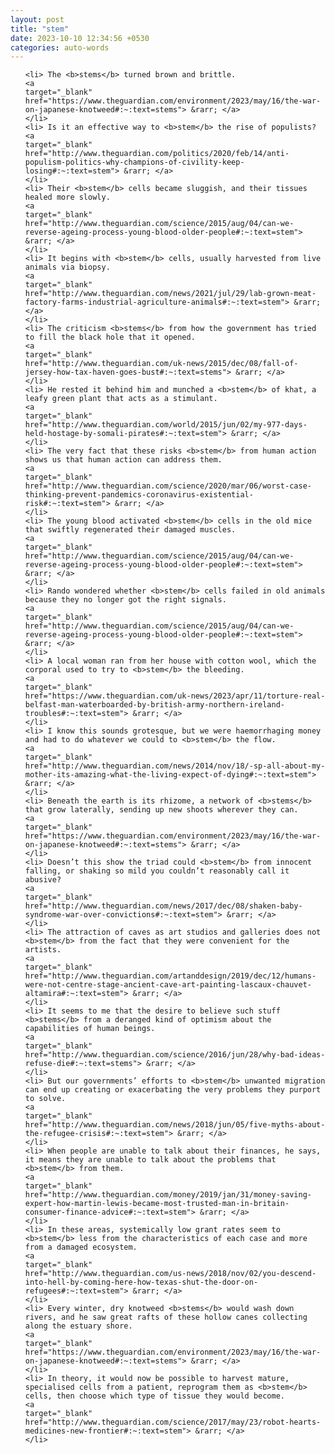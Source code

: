 ```yaml
---
layout: post
title: "stem"
date: 2023-10-10 12:34:56 +0530
categories: auto-words
---
```

<ol>

    <li> The <b>stems</b> turned brown and brittle.
    <a 
    target="_blank" 
    href="https://www.theguardian.com/environment/2023/may/16/the-war-on-japanese-knotweed#:~:text=stems"> &rarr; </a>
    </li>
    <li> Is it an effective way to <b>stem</b> the rise of populists?
    <a 
    target="_blank" 
    href="http://www.theguardian.com/politics/2020/feb/14/anti-populism-politics-why-champions-of-civility-keep-losing#:~:text=stem"> &rarr; </a>
    </li>
    <li> Their <b>stem</b> cells became sluggish, and their tissues healed more slowly.
    <a 
    target="_blank" 
    href="http://www.theguardian.com/science/2015/aug/04/can-we-reverse-ageing-process-young-blood-older-people#:~:text=stem"> &rarr; </a>
    </li>
    <li> It begins with <b>stem</b> cells, usually harvested from live animals via biopsy.
    <a 
    target="_blank" 
    href="http://www.theguardian.com/news/2021/jul/29/lab-grown-meat-factory-farms-industrial-agriculture-animals#:~:text=stem"> &rarr; </a>
    </li>
    <li> The criticism <b>stems</b> from how the government has tried to fill the black hole that it opened.
    <a 
    target="_blank" 
    href="http://www.theguardian.com/uk-news/2015/dec/08/fall-of-jersey-how-tax-haven-goes-bust#:~:text=stems"> &rarr; </a>
    </li>
    <li> He rested it behind him and munched a <b>stem</b> of khat, a leafy green plant that acts as a stimulant.
    <a 
    target="_blank" 
    href="http://www.theguardian.com/world/2015/jun/02/my-977-days-held-hostage-by-somali-pirates#:~:text=stem"> &rarr; </a>
    </li>
    <li> The very fact that these risks <b>stem</b> from human action shows us that human action can address them.
    <a 
    target="_blank" 
    href="http://www.theguardian.com/science/2020/mar/06/worst-case-thinking-prevent-pandemics-coronavirus-existential-risk#:~:text=stem"> &rarr; </a>
    </li>
    <li> The young blood activated <b>stem</b> cells in the old mice that swiftly regenerated their damaged muscles.
    <a 
    target="_blank" 
    href="http://www.theguardian.com/science/2015/aug/04/can-we-reverse-ageing-process-young-blood-older-people#:~:text=stem"> &rarr; </a>
    </li>
    <li> Rando wondered whether <b>stem</b> cells failed in old animals because they no longer got the right signals.
    <a 
    target="_blank" 
    href="http://www.theguardian.com/science/2015/aug/04/can-we-reverse-ageing-process-young-blood-older-people#:~:text=stem"> &rarr; </a>
    </li>
    <li> A local woman ran from her house with cotton wool, which the corporal used to try to <b>stem</b> the bleeding.
    <a 
    target="_blank" 
    href="https://www.theguardian.com/uk-news/2023/apr/11/torture-real-belfast-man-waterboarded-by-british-army-northern-ireland-troubles#:~:text=stem"> &rarr; </a>
    </li>
    <li> I know this sounds grotesque, but we were haemorrhaging money and had to do whatever we could to <b>stem</b> the flow.
    <a 
    target="_blank" 
    href="http://www.theguardian.com/news/2014/nov/18/-sp-all-about-my-mother-its-amazing-what-the-living-expect-of-dying#:~:text=stem"> &rarr; </a>
    </li>
    <li> Beneath the earth is its rhizome, a network of <b>stems</b> that grow laterally, sending up new shoots wherever they can.
    <a 
    target="_blank" 
    href="https://www.theguardian.com/environment/2023/may/16/the-war-on-japanese-knotweed#:~:text=stems"> &rarr; </a>
    </li>
    <li> Doesn’t this show the triad could <b>stem</b> from innocent falling, or shaking so mild you couldn’t reasonably call it abusive?
    <a 
    target="_blank" 
    href="http://www.theguardian.com/news/2017/dec/08/shaken-baby-syndrome-war-over-convictions#:~:text=stem"> &rarr; </a>
    </li>
    <li> The attraction of caves as art studios and galleries does not <b>stem</b> from the fact that they were convenient for the artists.
    <a 
    target="_blank" 
    href="http://www.theguardian.com/artanddesign/2019/dec/12/humans-were-not-centre-stage-ancient-cave-art-painting-lascaux-chauvet-altamira#:~:text=stem"> &rarr; </a>
    </li>
    <li> It seems to me that the desire to believe such stuff <b>stems</b> from a deranged kind of optimism about the capabilities of human beings.
    <a 
    target="_blank" 
    href="http://www.theguardian.com/science/2016/jun/28/why-bad-ideas-refuse-die#:~:text=stems"> &rarr; </a>
    </li>
    <li> But our governments’ efforts to <b>stem</b> unwanted migration can end up creating or exacerbating the very problems they purport to solve.
    <a 
    target="_blank" 
    href="http://www.theguardian.com/news/2018/jun/05/five-myths-about-the-refugee-crisis#:~:text=stem"> &rarr; </a>
    </li>
    <li> When people are unable to talk about their finances, he says, it means they are unable to talk about the problems that <b>stem</b> from them.
    <a 
    target="_blank" 
    href="http://www.theguardian.com/money/2019/jan/31/money-saving-expert-how-martin-lewis-became-most-trusted-man-in-britain-consumer-finance-advice#:~:text=stem"> &rarr; </a>
    </li>
    <li> In these areas, systemically low grant rates seem to <b>stem</b> less from the characteristics of each case and more from a damaged ecosystem.
    <a 
    target="_blank" 
    href="http://www.theguardian.com/us-news/2018/nov/02/you-descend-into-hell-by-coming-here-how-texas-shut-the-door-on-refugees#:~:text=stem"> &rarr; </a>
    </li>
    <li> Every winter, dry knotweed <b>stems</b> would wash down rivers, and he saw great rafts of these hollow canes collecting along the estuary shore.
    <a 
    target="_blank" 
    href="https://www.theguardian.com/environment/2023/may/16/the-war-on-japanese-knotweed#:~:text=stems"> &rarr; </a>
    </li>
    <li> In theory, it would now be possible to harvest mature, specialised cells from a patient, reprogram them as <b>stem</b> cells, then choose which type of tissue they would become.
    <a 
    target="_blank" 
    href="http://www.theguardian.com/science/2017/may/23/robot-hearts-medicines-new-frontier#:~:text=stem"> &rarr; </a>
    </li>
